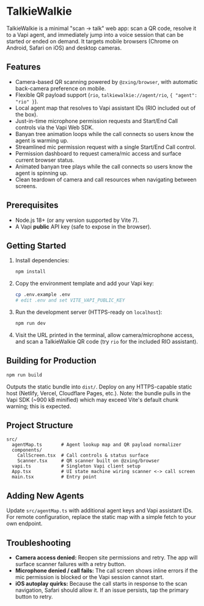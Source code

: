 # TalkieWalkie

TalkieWalkie is a minimal "scan -> talk" web app: scan a QR code, resolve it to a Vapi agent, and immediately jump into a voice session that can be started or ended on demand. It targets mobile browsers (Chrome on Android, Safari on iOS) and desktop cameras.

## Features
- Camera-based QR scanning powered by `@zxing/browser`, with automatic back-camera preference on mobile.
- Flexible QR payload support (`rio`, `talkiewalkie://agent/rio`, `{ "agent": "rio" }`).
- Local agent map that resolves to Vapi assistant IDs (RIO included out of the box).
- Just-in-time microphone permission requests and Start/End Call controls via the Vapi Web SDK.
- Banyan tree animation loops while the call connects so users know the agent is warming up.
- Streamlined mic permission request with a single Start/End Call control.
- Permission dashboard to request camera/mic access and surface current browser status.
- Animated banyan tree plays while the call connects so users know the agent is spinning up.
- Clean teardown of camera and call resources when navigating between screens.

## Prerequisites
- Node.js 18+ (or any version supported by Vite 7).
- A Vapi **public** API key (safe to expose in the browser).

## Getting Started
1. Install dependencies:
   ```bash
   npm install
   ```
2. Copy the environment template and add your Vapi key:
   ```bash
   cp .env.example .env
   # edit .env and set VITE_VAPI_PUBLIC_KEY
   ```
3. Run the development server (HTTPS-ready on `localhost`):
   ```bash
   npm run dev
   ```
4. Visit the URL printed in the terminal, allow camera/microphone access, and scan a TalkieWalkie QR code (try `rio` for the included RIO assistant).

## Building for Production
```bash
npm run build
```
Outputs the static bundle into `dist/`. Deploy on any HTTPS-capable static host (Netlify, Vercel, Cloudflare Pages, etc.). Note: the bundle pulls in the Vapi SDK (~900 kB minified) which may exceed Vite's default chunk warning; this is expected.

## Project Structure
```
src/
  agentMap.ts       # Agent lookup map and QR payload normalizer
  components/
    CallScreen.tsx  # Call controls & status surface
    Scanner.tsx     # QR scanner built on @zxing/browser
  vapi.ts           # Singleton Vapi client setup
  App.tsx           # UI state machine wiring scanner <-> call screen
  main.tsx          # Entry point
```

## Adding New Agents
Update `src/agentMap.ts` with additional agent keys and Vapi assistant IDs. For remote configuration, replace the static map with a simple fetch to your own endpoint.

## Troubleshooting
- **Camera access denied:** Reopen site permissions and retry. The app will surface scanner failures with a retry button.
- **Microphone denied / call fails:** The call screen shows inline errors if the mic permission is blocked or the Vapi session cannot start.
- **iOS autoplay quirks:** Because the call starts in response to the scan navigation, Safari should allow it. If an issue persists, tap the primary button to retry.
